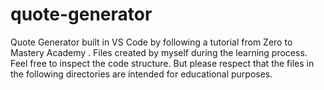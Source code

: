 # quote-generator
Quote Generator built in VS Code by following a tutorial from Zero to Mastery Academy .
Files created by myself during the learning process.
Feel free to inspect the code structure.
But please respect that the files in the following directories are intended for educational purposes.
